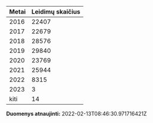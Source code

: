 | Metai | Leidimų skaičius |
|-------| ---------------- |
| 2016 | 22407 |
| 2017 | 22679 |
| 2018 | 28576 |
| 2019 | 29840 |
| 2020 | 23769 |
| 2021 | 25944 |
| 2022 | 8315 |
| 2023 | 3 |
| kiti | 14 |

**Duomenys atnaujinti:** 2022-02-13T08:46:30.971716421Z